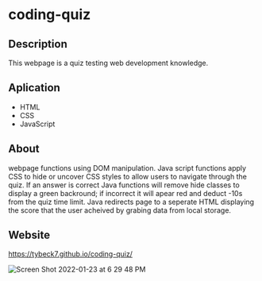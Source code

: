 # coding-quiz

## Description
This webpage is a quiz testing web development knowledge. 

## Aplication

- HTML
- CSS
- JavaScript

## About

webpage functions using DOM manipulation. Java script functions apply CSS to hide or uncover CSS styles to allow users to navigate through the quiz. If an answer is correct Java functions will remove hide classes to display a green backround; if incorrect it will apear red and deduct -10s from the quiz time limit. Java redirects page to a seperate HTML displaying the score that the user acheived by grabing data from local storage. 

## Website

https://tybeck7.github.io/coding-quiz/

![Screen Shot 2022-01-23 at 6 29 48 PM](https://user-images.githubusercontent.com/94310083/150712442-b09cb6fb-9f0c-43f9-95da-5dac85ace7a3.png)
